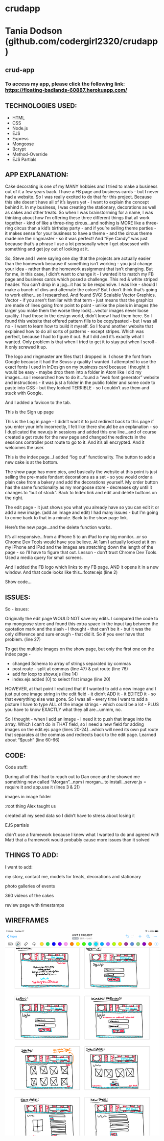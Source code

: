# crudapp

# Tania Dodson (github.com/codergirl2320/crudapp)

## crud-app


### To access my app, please click the following link: https://floating-badlands-60887.herokuapp.com/


## TECHNOLOGIES USED:

- HTML
- CSS
- Node.js
- EJS
- Express
- Mongoose
- Bcrypt
- Method-Override
- EJS Partials


## APP EXPLANATION:

Cake decorating is one of my MANY hobbies and I tried to make a business out of it a few years back. I have a FB page and business cards - but I never had a website. So I was really excited to do that for this project. Because this site doesn’t have all of it’s layers yet - I want to explain the concept behind it. In my business, I was creating the stationary, decorations as well as cakes and other treats. So when I was brainstorming for a name, I was thinking about how I’m offering these three different things that all work together - kind of like a three-ring circus…and nothing is MORE like a three-ring circus than a kid’s birthday party - and if you’re selling theme parties - it makes sense for your business to have a theme - and the circus theme made me the ringmaster - so it was perfect! And “Eye Candy” was just because that’s a phrase I use a lot personally when I get obsessed with something and get joy out of looking at it.

So, Steve and I were saying one day that the projects are actually easier than the homework because if something isn’t working - you just change your idea - rather than the homework assignment that isn’t changing. But for me, in this case, I didn’t want to change it - I wanted it to match my FB page and business cards which posed a challenge. This red & white striped header. You can’t drop in a jpg…it has to be responsive. I was like - should I make a bunch of divs and alternate the colors? But I don’t think that’s going to work either…so I researched. And found SVG! Scalable Vector Graphics. Vector - if you aren’t familiar with that term - just means that the graphics are made of lines going from point to point - unlike the pixels in images (the larger you make them the worse they look)…vector images never loose quality. I had those in the design world, didn’t know I had them here. So I found this website that offered pattern fills to be copy/pasted - but I was all no - I want to learn how to build it myself. So I found another website that explained how to do all sorts of patterns - except stripes. Which was perfect, because I had to figure it out. But I did and it’s exactly what I wanted. Only problem is that when I tried to get it to stay put when I scroll - it only screwed it up.

The logo and ringmaster are files that I dropped in. I chose the font from Google because it had the Seuss-y quality I wanted. I attempted to use the exact fonts I used in InDesign on my business card because I thought it would be easy - maybe drop them into a folder in Atom like I did my images…so I researched how to do it…found a “web font generator” website and instructions - it was just a folder in the public folder and some code to paste into CSS - but they looked TERRIBLE - so I couldn’t use them and stuck with Google.

And I added a favicon to the tab.

This is the Sign up page

This is the Log in page - I didn’t want it to just redirect back to this page if you enter your info incorrectly, I felt like there should be an explanation - so I duplicated the new.ejs in sessions and added this one line…and of course created a get route for the new page and changed the redirects in the sessions controller post route to go to it. And it’s all encrypted. And it welcomes the user.

This is the index page…I added “log out” functionality. The button to add a new cake is at the bottom.

The show page has more pics, and basically the website at this point is just selling the pre-made fondant decorations as a set - so you would order a plain cake from a bakery and add the decorations yourself. My order button has the same functionality as my mongoose store - decreases qty until it changes to “out of stock”. Back to Index link and edit and delete buttons on the right.

The edit page - it just shows you what you already have so you can edit it or add a new image. (add an image and edit) I had many issues - but I’m going to come back to that in a minute. Back to the show page link.

Here’s the new page…and the delete function works.

It’s all responsive…from a iPhone 5 to an iPad to my big monitor…or so Chrome Dev Tools would have you believe. At 1am I actually looked at it on my iPhone and iPad and the images are stretching down the length of the page - so I’ll have to figure that out. Lesson - don’t trust Chrome Dev Tools. Used a media query for small screens.

And I added the FB logo which links to my FB page. AND it opens it in a new window. And that code looks like this…footer.ejs (line 2)

Show code…


## ISSUES:

So - issues:

Originally the edit page WOULD NOT save my edits. I compared the code to my mongoose store and found this extra space in the input tag between the quotation mark and the slash - I thought - that can’t be it - but it was the only difference and sure enough - that did it. So if you ever have that problem. (line 27)

To get the multiple images on the show page, but only the first one on the index page -
 - changed Schema to array of strings separated by commas
 - post route - split at commas (line 47) & put route (line 76)
 - add for loop to show.ejs (line 14)
 - index.ejs added [0] to select first image (line 20)

HOWEVER, at that point I realized that if I wanted to add a new image and I just put one image string in the edit field - it didn’t ADD it - it EDITED it - so that everything else was gone. So I was all - every time I want to add a picture I have to type ALL of the image strings - which could be a lot - PLUS you have to know EXACTLY what they all are…ummm, no.

So I thought - when I add an image - I need it to push that image into the array. Which I can’t do in THAT field, so I need a new field for adding images on the edit.ejs page (lines 20-24)…which will need its own put route that separates at the commas and redirects back to the edit page. Learned about “$push” (line 60-66)


## CODE:

Code stuff:

During all of this I had to reach out to Dan once and he showed me something new called “Morgan”…npm i morgan…to install…server.js = require it and app.use it (lines 3 & 21)

images in image folder

:root thing Alex taught us

created all my seed data so I didn’t have to stress about losing it

EJS partials

didn’t use a framework because I knew what I wanted to do and agreed with Matt that a framework would probably cause more issues than it solved


## THINGS TO ADD:

I want to add:

my story, contact me, models for treats, decorations and stationary

photo galleries of events

360 videos of the cakes

review page with timestamps


## WIREFRAMES

![alt text](IMG_3204.PNG)

